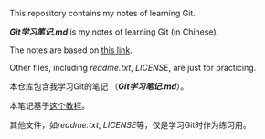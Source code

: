 This repository contains my notes of learning Git.

***Git学习笔记.md*** is my notes of learning Git (in Chinese).

The notes are based on [this link](https://www.liaoxuefeng.com/wiki/896043488029600).

Other files, including *readme.txt*, *LICENSE*, are just for practicing.

本仓库包含我学习Git的笔记 （***Git学习笔记.md***）。

本笔记基于[这个教程](https://www.liaoxuefeng.com/wiki/896043488029600)。

其他文件，如*readme.txt*, *LICENSE*等，仅是学习Git时作为练习用。
